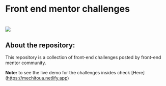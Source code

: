 # Front end mentor challenges

# ![](https://cdn1.betapage.co/images/167056979-167057084.jpg)

## About the repository:

This repository is a collection of front-end challenges posted by front-end mentor community.

**Note:** to see the live demo for the challenges insides check [Here] (https://mechitoua.netlify.app)

